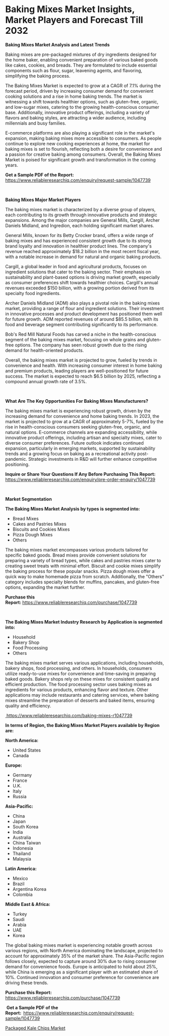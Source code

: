 <p><h1>Baking Mixes Market Insights, Market Players and Forecast Till 2032</h1></p><p><strong>Baking Mixes Market Analysis and Latest Trends</strong></p>
<p><p>Baking mixes are pre-packaged mixtures of dry ingredients designed for the home baker, enabling convenient preparation of various baked goods like cakes, cookies, and breads. They are formulated to include essential components such as flour, sugar, leavening agents, and flavoring, simplifying the baking process.</p><p>The Baking Mixes Market is expected to grow at a CAGR of 7.1% during the forecast period, driven by increasing consumer demand for convenient cooking solutions and a rise in home baking trends. The market is witnessing a shift towards healthier options, such as gluten-free, organic, and low-sugar mixes, catering to the growing health-conscious consumer base. Additionally, innovative product offerings, including a variety of flavors and baking styles, are attracting a wider audience, including millennials and busy families.</p><p>E-commerce platforms are also playing a significant role in the market's expansion, making baking mixes more accessible to consumers. As people continue to explore new cooking experiences at home, the market for baking mixes is set to flourish, reflecting both a desire for convenience and a passion for creative baking among consumers. Overall, the Baking Mixes Market is poised for significant growth and transformation in the coming years.</p></p>
<p><strong>Get a Sample PDF of the Report:&nbsp;</strong> <a href="https://www.reliableresearchiq.com/enquiry/request-sample/1047739?utm_campaign=2188&utm_medium=2&utm_source=Github&utm_content=ia&utm_term=15022025&utm_id=baking-mixes">https://www.reliableresearchiq.com/enquiry/request-sample/1047739</a></p>
<p>&nbsp;</p>
<p><strong>Baking Mixes Major Market Players</strong></p>
<p><p>The baking mixes market is characterized by a diverse group of players, each contributing to its growth through innovative products and strategic expansions. Among the major companies are General Mills, Cargill, Archer Daniels Midland, and Ingredion, each holding significant market shares.</p><p>General Mills, known for its Betty Crocker brand, offers a wide range of baking mixes and has experienced consistent growth due to its strong brand loyalty and innovation in healthier product lines. The company's revenue reached approximately $18.2 billion in the most recent fiscal year, with a notable increase in demand for natural and organic baking products.</p><p>Cargill, a global leader in food and agricultural products, focuses on ingredient solutions that cater to the baking sector. Their emphasis on sustainability and plant-based options is driving market growth, especially as consumer preferences shift towards healthier choices. Cargill's annual revenues exceeded $150 billion, with a growing portion derived from its specialty food ingredients.</p><p>Archer Daniels Midland (ADM) also plays a pivotal role in the baking mixes market, providing a range of flour and ingredient solutions. Their investment in innovative processes and product development has positioned them well for future growth. ADM reported revenues of around $85.5 billion, with its food and beverage segment contributing significantly to its performance.</p><p>Bob's Red Mill Natural Foods has carved a niche in the health-conscious segment of the baking mixes market, focusing on whole grains and gluten-free options. The company has seen robust growth due to the rising demand for health-oriented products.</p><p>Overall, the baking mixes market is projected to grow, fueled by trends in convenience and health. With increasing consumer interest in home baking and premium products, leading players are well-positioned for future success. The market is expected to reach $6.5 billion by 2025, reflecting a compound annual growth rate of 3.5%.</p></p>
<p>&nbsp;</p>
<p><strong>What Are The Key Opportunities For Baking Mixes Manufacturers?</strong></p>
<p><p>The baking mixes market is experiencing robust growth, driven by the increasing demand for convenience and home baking trends. In 2023, the market is projected to grow at a CAGR of approximately 5-7%, fueled by the rise in health-conscious consumers seeking gluten-free, organic, and natural options. E-commerce channels are expanding accessibility, while innovative product offerings, including artisan and specialty mixes, cater to diverse consumer preferences. Future outlook indicates continued expansion, particularly in emerging markets, supported by sustainability trends and a growing focus on baking as a recreational activity post-pandemic. Strategic investments in R&D will further enhance competitive positioning.</p></p>
<p><strong>Inquire or Share Your Questions If Any Before Purchasing This Report:</strong> <a href="https://www.reliableresearchiq.com/enquiry/pre-order-enquiry/1047739?utm_campaign=2188&utm_medium=2&utm_source=Github&utm_content=ia&utm_term=15022025&utm_id=baking-mixes">https://www.reliableresearchiq.com/enquiry/pre-order-enquiry/1047739</a></p>
<p>&nbsp;</p>
<p><strong>Market Segmentation</strong></p>
<p><strong>The Baking Mixes Market Analysis by types is segmented into:</strong></p>
<p><ul><li>Bread Mixes</li><li>Cakes and Pastries Mixes</li><li>Biscuits and Cookies Mixes</li><li>Pizza Dough Mixes</li><li>Others</li></ul></p>
<p><p>The baking mixes market encompasses various products tailored for specific baked goods. Bread mixes provide convenient solutions for preparing a variety of bread types, while cakes and pastries mixes cater to creating sweet treats with minimal effort. Biscuit and cookie mixes simplify the baking process for these popular snacks. Pizza dough mixes offer a quick way to make homemade pizza from scratch. Additionally, the "Others" category includes specialty blends for muffins, pancakes, and gluten-free options, expanding the market further.</p></p>
<p><strong>Purchase this Report:&nbsp;</strong><a href="https://www.reliableresearchiq.com/purchase/1047739?utm_campaign=2188&utm_medium=2&utm_source=Github&utm_content=ia&utm_term=15022025&utm_id=baking-mixes">https://www.reliableresearchiq.com/purchase/1047739</a></p>
<p>&nbsp;</p>
<p><strong>The Baking Mixes Market Industry Research by Application is segmented into:</strong></p>
<p><ul><li>Household</li><li>Bakery Shop</li><li>Food Processing</li><li>Others</li></ul></p>
<p><p>The baking mixes market serves various applications, including households, bakery shops, food processing, and others. In households, consumers utilize ready-to-use mixes for convenience and time-saving in preparing baked goods. Bakery shops rely on these mixes for consistent quality and efficient production. The food processing sector uses baking mixes as ingredients for various products, enhancing flavor and texture. Other applications may include restaurants and catering services, where baking mixes streamline the preparation of desserts and baked items, ensuring quality and efficiency.</p></p>
<p><a href="https://www.reliableresearchiq.com/baking-mixes-r1047739?utm_campaign=2188&utm_medium=2&utm_source=Github&utm_content=ia&utm_term=15022025&utm_id=baking-mixes">&nbsp;https://www.reliableresearchiq.com/baking-mixes-r1047739</a></p>
<p><strong>In terms of Region, the Baking Mixes Market Players available by Region are:</strong></p>
<p>
    <p> <strong> North America: </strong>
        <ul>
            <li>United States</li>
            <li>Canada</li>
        </ul>
        </p> 
    <p> <strong> Europe: </strong>
        <ul>
            <li>Germany</li>
            <li>France</li>
            <li>U.K.</li>
            <li>Italy</li>
            <li>Russia</li>
        </ul>
        </p> 
    <p> <strong> Asia-Pacific: </strong>
        <ul>
            <li>China</li>
            <li>Japan</li>
            <li>South Korea</li>
            <li>India</li>
            <li>Australia</li>
            <li>China Taiwan</li>
            <li>Indonesia</li>
            <li>Thailand</li>
            <li>Malaysia</li>
        </ul>
        </p> 
    <p> <strong> Latin America: </strong>
        <ul>
            <li>Mexico</li>
            <li>Brazil</li>
            <li>Argentina Korea</li>
            <li>Colombia</li>
        </ul>
        </p> 
    <p> <strong> Middle East & Africa: </strong>
        <ul>
            <li>Turkey</li>
            <li>Saudi</li>
            <li>Arabia</li>
            <li>UAE</li>
            <li>Korea</li>
        </ul>
    </p>
    </p>
<p><p>The global baking mixes market is experiencing notable growth across various regions, with North America dominating the landscape, projected to account for approximately 35% of the market share. The Asia-Pacific region follows closely, expected to capture around 30% due to rising consumer demand for convenience foods. Europe is anticipated to hold about 25%, while China is emerging as a significant player with an estimated share of 10%. Continued innovation and consumer preference for convenience are driving these trends.</p></p>
<p><strong>Purchase this Report: </strong><a href="https://www.reliableresearchiq.com/purchase/1047739?utm_campaign=2188&utm_medium=2&utm_source=Github&utm_content=ia&utm_term=15022025&utm_id=baking-mixes">https://www.reliableresearchiq.com/purchase/1047739</a></p>
<p>&nbsp;<strong>Get a Sample PDF of the Report:&nbsp;&nbsp;</strong><a href="https://www.reliableresearchiq.com/enquiry/request-sample/1047739?utm_campaign=2188&utm_medium=2&utm_source=Github&utm_content=ia&utm_term=15022025&utm_id=baking-mixes">https://www.reliableresearchiq.com/enquiry/request-sample/1047739</a></p>
<p><strong></strong></p>
<p><p><a href="https://github.com/FosterFahey91/Market-Research-Report-List-1/blob/main/packaged-kale-chips-market.md?utm_campaign=2188&utm_medium=2&utm_source=Github&utm_content=ia&utm_term=15022025&utm_id=baking-mixes">Packaged Kale Chips Market</a></p></p>